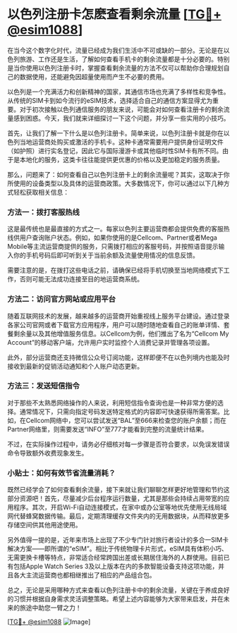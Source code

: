 # 以色列注册卡怎麽查看剩余流量 [[TG💪+ @esim1088](https://t.me/s/esim1088)]

在当今这个数字化时代，流量已经成为我们生活中不可或缺的一部分。无论是在以色列旅游、工作还是生活，了解如何查看手机卡的剩余流量都是十分必要的。特别是当你使用以色列注册卡时，掌握查看剩余流量的方法不仅可以帮助你合理规划自己的数据使用，还能避免因超量使用而产生不必要的费用。

以色列是一个充满活力和创新精神的国家，其通信市场也充满了多样性和竞争性。从传统的SIM卡到如今流行的eSIM技术，选择适合自己的通信方案显得尤为重要。对于初次接触以色列通信服务的朋友来说，可能会对如何查看注册卡的剩余流量感到困惑。今天，我们就来详细探讨一下这个问题，并分享一些实用的小技巧。

首先，让我们了解一下什么是以色列注册卡。简单来说，以色列注册卡就是你在以色列当地运营商处购买或激活的手机卡。这种卡通常需要用户提供身份证明文件（如护照）进行实名登记，因此它与国际漫游卡或其他临时性SIM卡有所不同。由于是本地化的服务，这类卡往往能提供更优惠的价格以及更加稳定的服务质量。

那么，问题来了：如何查看自己以色列注册卡上的剩余流量呢？其实，这取决于你所使用的设备类型以及具体的运营商政策。大多数情况下，你可以通过以下几种方式轻松获取相关信息：

### 方法一：拨打客服热线

这是最传统也是最直接的方式之一。每家以色列主要运营商都会提供免费的客服热线供用户查询账户状态。例如，如果你使用的是Cellcom、Partner或者Mega Mobile等主流运营商提供的服务，只需拨打相应的客服号码，并按照语音提示输入你的手机号码后即可听到关于当前余额及流量使用情况的信息反馈。

需要注意的是，在拨打这些电话之前，请确保已经将手机切换至当地网络模式下工作，否则可能无法成功连接至目的地运营商系统。

### 方法二：访问官方网站或应用平台

随着互联网技术的发展，越来越多的运营商开始重视线上服务平台建设。通过登录各家公司官网或者下载官方应用程序，用户可以随时随地查看自己的账单详情、套餐剩余量以及其他增值服务信息。以Cellcom为例，他们推出了名为“Cellcom My Account”的移动客户端，允许用户实时监控个人消费记录并管理各项设置。

此外，部分运营商还支持微信公众号订阅功能，这样即便不在以色列境内也能及时接收到最新的促销活动通知和个人账户动态更新。

### 方法三：发送短信指令

对于那些不太熟悉网络操作的人来说，利用短信指令查询也是一种非常方便的选择。通常情况下，只需向指定号码发送特定格式的内容即可快速获得所需答案。比如，在Cellcom网络中，您可以尝试发送“BAL”至666来检查您的账户余额；而在Partner网络里，则需要发送“INFO”至777才能看到完整的流量统计结果。

不过，在实际操作过程中，请务必仔细核对每一步骤是否符合要求，以免误发错误命令导致额外收费现象发生。

### 小贴士：如何有效节省流量消耗？

既然已经学会了如何查看剩余流量，接下来就让我们聊聊怎样更好地管理和节约这部分资源吧！首先，尽量减少后台程序运行数量，尤其是那些会持续占用带宽的应用程序。其次，开启Wi-Fi自动连接模式，在家中或办公室等地优先使用无线局域网代替蜂窝数据传输。最后，定期清理缓存文件夹内的无用数据块，从而释放更多存储空间供其他用途使用。

另外值得一提的是，近年来市场上出现了不少专门针对旅行者设计的多合一SIM卡解决方案——即所谓的“eSIM”。相比于传统物理卡片形式，eSIM具有体积小巧、无需更换卡槽等特点，非常适合经常跨国出差或长期居住海外的人群使用。目前已有包括Apple Watch Series 3及以上版本在内的多款智能设备支持这项功能，并且各大主流运营商也都相继推出了相应的产品组合包。

总之，无论是采用哪种方式来查看以色列注册卡中的剩余流量，关键在于养成良好的习惯并根据自身需求灵活调整策略。希望上述内容能够为大家带来启发，并在未来的旅途中助您一臂之力！

[[TG💪+ @esim1088](https://t.me/s/esim1088) ![Image](https://i.postimg.cc/4NQfJmqS/Snipaste-2025-05-13-00-14-12.png)]